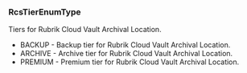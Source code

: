### RcsTierEnumType
Tiers for Rubrik Cloud Vault Archival Location.

- BACKUP - Backup tier for Rubrik Cloud Vault Archival Location.
- ARCHIVE - Archive tier for Rubrik Cloud Vault Archival Location.
- PREMIUM - Premium tier for Rubrik Cloud Vault Archival Location.
